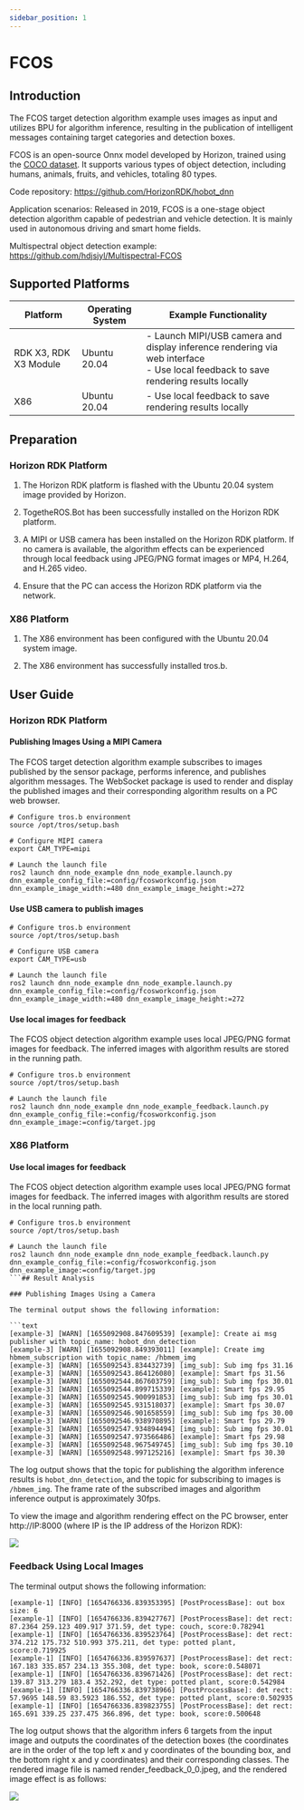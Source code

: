 ```yaml
---
sidebar_position: 1
---
```

# FCOS

## Introduction

The FCOS target detection algorithm example uses images as input and utilizes BPU for algorithm inference, resulting in the publication of intelligent messages containing target categories and detection boxes.

FCOS is an open-source Onnx model developed by Horizon, trained using the [COCO dataset](http://cocodataset.org/). It supports various types of object detection, including humans, animals, fruits, and vehicles, totaling 80 types.

Code repository: <https://github.com/HorizonRDK/hobot_dnn>

Application scenarios: Released in 2019, FCOS is a one-stage object detection algorithm capable of pedestrian and vehicle detection. It is mainly used in autonomous driving and smart home fields.

Multispectral object detection example: <https://github.com/hdjsjyl/Multispectral-FCOS>

## Supported Platforms

| Platform          | Operating System | Example Functionality                                       |
| ----------------- | ---------------- | ----------------------------------------------------------- |
| RDK X3, RDK X3 Module | Ubuntu 20.04       | - Launch MIPI/USB camera and display inference rendering via web interface<br/>- Use local feedback to save rendering results locally |
| X86               | Ubuntu 20.04       | - Use local feedback to save rendering results locally         |

## Preparation

### Horizon RDK Platform

1. The Horizon RDK platform is flashed with the Ubuntu 20.04 system image provided by Horizon.

2. TogetheROS.Bot has been successfully installed on the Horizon RDK platform.

3. A MIPI or USB camera has been installed on the Horizon RDK platform. If no camera is available, the algorithm effects can be experienced through local feedback using JPEG/PNG format images or MP4, H.264, and H.265 video.

4. Ensure that the PC can access the Horizon RDK platform via the network.

### X86 Platform

1. The X86 environment has been configured with the Ubuntu 20.04 system image.

2. The X86 environment has successfully installed tros.b.

## User Guide

### Horizon RDK Platform

#### Publishing Images Using a MIPI Camera

The FCOS target detection algorithm example subscribes to images published by the sensor package, performs inference, and publishes algorithm messages. The WebSocket package is used to render and display the published images and their corresponding algorithm results on a PC web browser.

```shell
# Configure tros.b environment
source /opt/tros/setup.bash

# Configure MIPI camera
export CAM_TYPE=mipi

# Launch the launch file
ros2 launch dnn_node_example dnn_node_example.launch.py dnn_example_config_file:=config/fcosworkconfig.json dnn_example_image_width:=480 dnn_example_image_height:=272
```

#### Use USB camera to publish images

```shell
# Configure tros.b environment
source /opt/tros/setup.bash

# Configure USB camera
export CAM_TYPE=usb

# Launch the launch file
ros2 launch dnn_node_example dnn_node_example.launch.py dnn_example_config_file:=config/fcosworkconfig.json dnn_example_image_width:=480 dnn_example_image_height:=272
```

#### Use local images for feedback

The FCOS object detection algorithm example uses local JPEG/PNG format images for feedback. The inferred images with algorithm results are stored in the running path.

```shell
# Configure tros.b environment
source /opt/tros/setup.bash

# Launch the launch file
ros2 launch dnn_node_example dnn_node_example_feedback.launch.py dnn_example_config_file:=config/fcosworkconfig.json dnn_example_image:=config/target.jpg
```

### X86 Platform

#### Use local images for feedback

The FCOS object detection algorithm example uses local JPEG/PNG format images for feedback. The inferred images with algorithm results are stored in the local running path.

```shell
# Configure tros.b environment
source /opt/tros/setup.bash

# Launch the launch file
ros2 launch dnn_node_example dnn_node_example_feedback.launch.py dnn_example_config_file:=config/fcosworkconfig.json dnn_example_image:=config/target.jpg
```## Result Analysis

### Publishing Images Using a Camera

The terminal output shows the following information:

```text
[example-3] [WARN] [1655092908.847609539] [example]: Create ai msg publisher with topic_name: hobot_dnn_detection
[example-3] [WARN] [1655092908.849393011] [example]: Create img hbmem_subscription with topic_name: /hbmem_img
[example-3] [WARN] [1655092543.834432739] [img_sub]: Sub img fps 31.16
[example-3] [WARN] [1655092543.864126080] [example]: Smart fps 31.56
[example-3] [WARN] [1655092544.867603759] [img_sub]: Sub img fps 30.01
[example-3] [WARN] [1655092544.899715339] [example]: Smart fps 29.95
[example-3] [WARN] [1655092545.900991853] [img_sub]: Sub img fps 30.01
[example-3] [WARN] [1655092545.931518037] [example]: Smart fps 30.07
[example-3] [WARN] [1655092546.901658559] [img_sub]: Sub img fps 30.00
[example-3] [WARN] [1655092546.938970895] [example]: Smart fps 29.79
[example-3] [WARN] [1655092547.934894494] [img_sub]: Sub img fps 30.01
[example-3] [WARN] [1655092547.973566486] [example]: Smart fps 29.98
[example-3] [WARN] [1655092548.967549745] [img_sub]: Sub img fps 30.10
[example-3] [WARN] [1655092548.997125216] [example]: Smart fps 30.30

```

The log output shows that the topic for publishing the algorithm inference results is `hobot_dnn_detection`, and the topic for subscribing to images is `/hbmem_img`. The frame rate of the subscribed images and algorithm inference output is approximately 30fps.

To view the image and algorithm rendering effect on the PC browser, enter http://IP:8000 (where IP is the IP address of the Horizon RDK):

![](./image/box_basic/fcos_render_web.jpeg)

### Feedback Using Local Images

The terminal output shows the following information:

```text
[example-1] [INFO] [1654766336.839353395] [PostProcessBase]: out box size: 6
[example-1] [INFO] [1654766336.839427767] [PostProcessBase]: det rect: 87.2364 259.123 409.917 371.59, det type: couch, score:0.782941
[example-1] [INFO] [1654766336.839523764] [PostProcessBase]: det rect: 374.212 175.732 510.993 375.211, det type: potted plant, score:0.719925
[example-1] [INFO] [1654766336.839597637] [PostProcessBase]: det rect: 167.183 335.857 234.13 355.308, det type: book, score:0.548071
[example-1] [INFO] [1654766336.839671426] [PostProcessBase]: det rect: 139.87 313.279 183.4 352.292, det type: potted plant, score:0.542984
[example-1] [INFO] [1654766336.839738966] [PostProcessBase]: det rect: 57.9695 148.59 83.5923 186.552, det type: potted plant, score:0.502935
[example-1] [INFO] [1654766336.839823755] [PostProcessBase]: det rect: 165.691 339.25 237.475 366.896, det type: book, score:0.500648
```

The log output shows that the algorithm infers 6 targets from the input image and outputs the coordinates of the detection boxes (the coordinates are in the order of the top left x and y coordinates of the bounding box, and the bottom right x and y coordinates) and their corresponding classes. The rendered image file is named render_feedback_0_0.jpeg, and the rendered image effect is as follows:

![](./image/box_basic/fcos_render_feedback.jpeg)